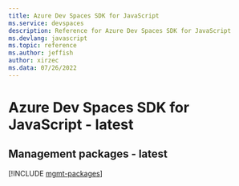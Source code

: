 ```yaml
---
title: Azure Dev Spaces SDK for JavaScript
ms.service: devspaces
description: Reference for Azure Dev Spaces SDK for JavaScript
ms.devlang: javascript
ms.topic: reference
ms.author: jeffish
author: xirzec
ms.data: 07/26/2022
---
```

# Azure Dev Spaces SDK for JavaScript - latest

## Management packages - latest
[!INCLUDE [mgmt-packages](dev-spaces-mgmt-index.md)]